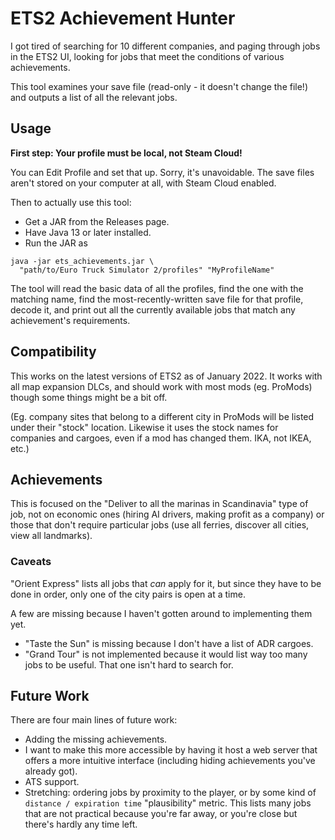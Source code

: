 # ETS2 Achievement Hunter

I got tired of searching for 10 different companies, and paging through jobs in
the ETS2 UI, looking for jobs that meet the conditions of various achievements.

This tool examines your save file (read-only - it doesn't change the file!) and
outputs a list of all the relevant jobs.

## Usage

**First step: Your profile must be local, not Steam Cloud!**

You can Edit Profile and set that up. Sorry, it's unavoidable. The save files
aren't stored on your computer at all, with Steam Cloud enabled.

Then to actually use this tool:

- Get a JAR from the Releases page.
- Have Java 13 or later installed.
- Run the JAR as

```
java -jar ets_achievements.jar \
  "path/to/Euro Truck Simulator 2/profiles" "MyProfileName"
```

The tool will read the basic data of all the profiles, find the one with the
matching name, find the most-recently-written save file for that profile, decode
it, and print out all the currently available jobs that match any achievement's
requirements.

## Compatibility

This works on the latest versions of ETS2 as of January 2022. It works with all
map expansion DLCs, and should work with most mods (eg. ProMods) though some
things might be a bit off.

(Eg. company sites that belong to a different city in ProMods will be listed
under their "stock" location. Likewise it uses the stock names for companies and
cargoes, even if a mod has changed them. IKA, not IKEA, etc.)

## Achievements

This is focused on the "Deliver to all the marinas in Scandinavia" type of job,
not on economic ones (hiring AI drivers, making profit as a company) or those
that don't require particular jobs (use all ferries, discover all cities, view
all landmarks).

### Caveats

"Orient Express" lists all jobs that *can* apply for it, but since they have to
be done in order, only one of the city pairs is open at a time.

A few are missing because I haven't gotten around to implementing them yet.

- "Taste the Sun" is missing because I don't have a list of ADR cargoes.
- "Grand Tour" is not implemented because it would list way too many jobs to be
  useful. That one isn't hard to search for.


## Future Work

There are four main lines of future work:

- Adding the missing achievements.
- I want to make this more accessible by having it host a web server that offers
  a more intuitive interface (including hiding achievements you've already got).
- ATS support.
- Stretching: ordering jobs by proximity to the player, or by some kind of
  `distance / expiration time` "plausibility" metric. This lists many jobs that
  are not practical because you're far away, or you're close but there's hardly
  any time left.

